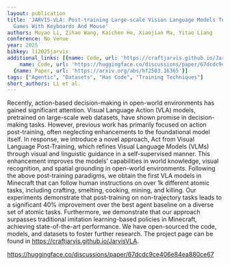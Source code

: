 ```yaml
---
layout: publication
title: 'JARVIS-VLA: Post-training Large-scale Vision Language Models To Play Visual
  Games With Keyboards And Mouse'
authors: Muyao Li, Zihao Wang, Kaichen He, Xiaojian Ma, Yitao Liang
conference: No Venue
year: 2025
bibkey: li2025jarvis
additional_links: [{name: Code, url: 'https://craftjarvis.github.io/JarvisVLA'}, {
    name: Code, url: 'https://huggingface.co/discussions/paper/67dcdc9ce406e84ea880ce67'},
  {name: Paper, url: 'https://arxiv.org/abs/hf2503.16365'}]
tags: ["Agentic", "Datasets", "Has Code", "Training Techniques"]
short_authors: Li et al.
---
```

Recently, action-based decision-making in open-world environments has gained significant attention. Visual Language Action (VLA) models, pretrained on large-scale web datasets, have shown promise in decision-making tasks. However, previous work has primarily focused on action post-training, often neglecting enhancements to the foundational model itself. In response, we introduce a novel approach, Act from Visual Language Post-Training, which refines Visual Language Models (VLMs) through visual and linguistic guidance in a self-supervised manner. This enhancement improves the models' capabilities in world knowledge, visual recognition, and spatial grounding in open-world environments. Following the above post-training paradigms, we obtain the first VLA models in Minecraft that can follow human instructions on over 1k different atomic tasks, including crafting, smelting, cooking, mining, and killing. Our experiments demonstrate that post-training on non-trajectory tasks leads to a significant 40% improvement over the best agent baseline on a diverse set of atomic tasks. Furthermore, we demonstrate that our approach surpasses traditional imitation learning-based policies in Minecraft, achieving state-of-the-art performance. We have open-sourced the code, models, and datasets to foster further research. The project page can be found in https://craftjarvis.github.io/JarvisVLA.

https://huggingface.co/discussions/paper/67dcdc9ce406e84ea880ce67